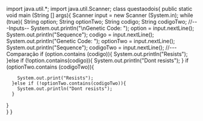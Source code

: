 import java.util.*;
import java.util.Scanner;
class questaodois{
  public static void main (String [] args){
    Scanner input = new Scanner (System.in);
    while (true){
      String option;
      String optionTwo;
      String codigo;
      String codigoTwo;
  //---Inputs-- 
      System.out.println("\nGenetic Code:  ");
      option = input.nextLine();
      System.out.println("Sequence");
      codigo = input.nextLine();
      System.out.println("Genetic Code:  ");
      optionTwo = input.nextLine();
      System.out.println("Sequence");
      codigoTwo = input.nextLine();
   //---Comparação 
      if (option.contains (codigo)){
        System.out.println("Resists");    
      }else if (!option.contains(codigo)){
        System.out.println("Dont resists");
      }
      if (optionTwo.contains (codigoTwo)){
        
        System.out.print("Resists");
      }else if (!optionTwo.contains(codigoTwo)){
        System.out.println("Dont resists");
      }
   }    
  }
}
